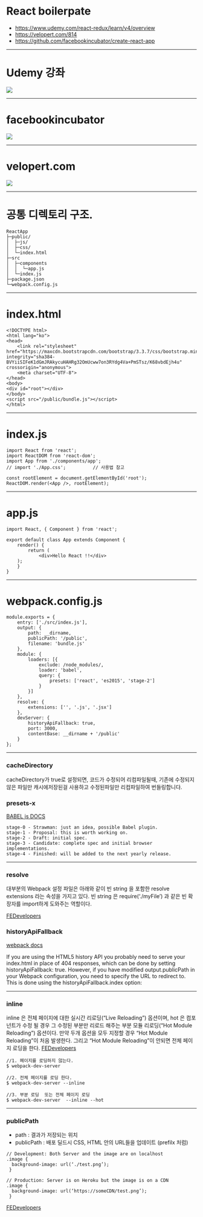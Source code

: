 React boilerpate
===
+ https://www.udemy.com/react-redux/learn/v4/overview
+ https://velopert.com/814
+ https://github.com/facebookincubator/create-react-app


----

# Udemy 강좌
![](http://i.imgur.com/CcMp9xz.png)

---
# facebookincubator
![](http://i.imgur.com/BgKN1zX.png)

---
# velopert.com
![](http://i.imgur.com/xQzi67z.png)

---
# 공통 디렉토리 구조.
```
ReactApp
├─public/
│  ├─js/
│  ├─css/
│  └─index.html
├─src
│  ├─components
│  │  └─app.js
│  └─index.js
├─package.json
└─webpack.config.js
```

---

# index.html

```
<!DOCTYPE html>
<html lang="ko">
<head>
    <link rel="stylesheet" href="https://maxcdn.bootstrapcdn.com/bootstrap/3.3.7/css/bootstrap.min.css" integrity="sha384-BVYiiSIFeK1dGmJRAkycuHAHRg32OmUcww7on3RYdg4Va+PmSTsz/K68vbdEjh4u" crossorigin="anonymous">
    <meta charset="UTF-8">
</head>
<body>
<div id="root"></div>
</body>
<script src="/public/bundle.js"></script>
</html>

```

---

# index.js
```
import React from 'react';
import ReactDOM from 'react-dom';
import App from './components/app';
// import './App.css';			// 사용법 참고

const rootElement = document.getElementById('root');
ReactDOM.render(<App />, rootElement);

```

---

# app.js
```
import React, { Component } from 'react';

export default class App extends Component {
    render() {
        return (
            <div>Hello React !!</div>
    );
    }
}
```

---
# webpack.config.js

```
module.exports = {
    entry: ['./src/index.js'],
    output: {
        path: __dirname,
        publicPath: '/public',
        filename: 'bundle.js'
    },
    module: {
        loaders: [{
            exclude: /node_modules/,
            loader: 'babel',
            query: {
                presets: ['react', 'es2015', 'stage-2']
            }
        }]
    },
    resolve: {
        extensions: ['', '.js', '.jsx']
    },
    devServer: {
        historyApiFallback: true,
        port: 3000,
        contentBase: __dirname + '/public'
    }
};

```

---

### cacheDirectory
cacheDirectory가 true로 설정되면, 코드가 수정되어 리컴파일될때, 
기존에 수정되지않은 파일만 캐시에저장된걸 사용하고 
수정된파일만 리컴파일하여 번들링합니다.

### presets-x

[BABEL js DOCS](http://babeljs.io/docs/plugins/)
```
stage-0 - Strawman: just an idea, possible Babel plugin.
stage-1 - Proposal: this is worth working on.
stage-2 - Draft: initial spec.
stage-3 - Candidate: complete spec and initial browser implementations.
stage-4 - Finished: will be added to the next yearly release.
```
---

### resolve

대부분의 Webpack 설정 파일은 아래와 같이 빈 string 을 포함한 resolve extensions 라는 속성을 가지고 있다. 빈 string 은 require(‘./myFile’) 과 같은 빈 확장자를 import하게 
도와주는 역할이다.

[FEDevelopers](https://github.com/FEDevelopers/tech.description/wiki/Webpack%EC%9D%98-%ED%98%BC%EB%9E%80%EC%8A%A4%EB%9F%B0-%EC%82%AC%ED%95%AD%EB%93%A4)

### historyApiFallback

[webpack docs](http://webpack.github.io/docs/webpack-dev-server.html#the-historyapifallback-option)

If you are using the HTML5 history API you probably need to serve your index.html in place of 404 responses, which can be done by setting historyApiFallback: true. However, if you have modified output.publicPath in your Webpack configuration, you need to specify the URL to redirect to. This is done using the historyApiFallback.index option:

---
### inline
inline 은 전체 페이지에 대한 실시간 리로딩(“Live Reloading”) 옵션이며, hot 은 컴포넌트가 수정 될 경우 그 수정된 부분만 리로드 해주는 부분 모듈 리로딩(“Hot Module Reloading”) 옵션이다. 만약 두개 옵션을 모두 지정할 경우 “Hot Module Reloading”이 처음 발생한다. 그리고 “Hot Module Reloading”이 안되면 전체 페이지 로딩을 한다.
[FEDevelopers](https://github.com/FEDevelopers/tech.description/wiki/Webpack%EC%9D%98-%ED%98%BC%EB%9E%80%EC%8A%A4%EB%9F%B0-%EC%82%AC%ED%95%AD%EB%93%A4)

```
//1. 페이지를 로딩하지 않는다.
$ webpack-dev-server

//2. 전체 페이지를 로딩 한다.
$ webpack-dev-server --inline

//3. 부분 로딩  또는 전체 페이지 로딩
$ webpack-dev-server  --inline --hot
```

---

### publicPath
+ path : 결과가 저장되는 위치
+ publicPath : 배포 딜드시 CSS, HTML 안의 URL들을 업데이트 (prefilx 처럼)
```
// Development: Both Server and the image are on localhost
.image { 
  background-image: url(‘./test.png’);
 }

// Production: Server is on Heroku but the image is on a CDN
.image { 
  background-image: url(‘https://someCDN/test.png’);
 }

```
[FEDevelopers](https://github.com/FEDevelopers/tech.description/wiki/Webpack%EC%9D%98-%ED%98%BC%EB%9E%80%EC%8A%A4%EB%9F%B0-%EC%82%AC%ED%95%AD%EB%93%A4)